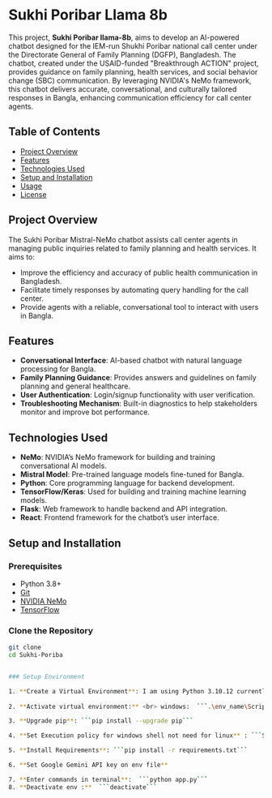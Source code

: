 # Sukhi Poribar Llama 8b

This project, **Sukhi Poribar llama-8b**, aims to develop an AI-powered chatbot designed for the IEM-run Shukhi Poribar national call center under the Directorate General of Family Planning (DGFP), Bangladesh. The chatbot, created under the USAID-funded "Breakthrough ACTION" project, provides guidance on family planning, health services, and social behavior change (SBC) communication. By leveraging NVIDIA's NeMo framework, this chatbot delivers accurate, conversational, and culturally tailored responses in Bangla, enhancing communication efficiency for call center agents.

## Table of Contents
- [Project Overview](#project-overview)
- [Features](#features)
- [Technologies Used](#technologies-used)
- [Setup and Installation](#setup-and-installation)
- [Usage](#usage)
- [License](#license)

## Project Overview

The Sukhi Poribar Mistral-NeMo chatbot assists call center agents in managing public inquiries related to family planning and health services. It aims to:
- Improve the efficiency and accuracy of public health communication in Bangladesh.
- Facilitate timely responses by automating query handling for the call center.
- Provide agents with a reliable, conversational tool to interact with users in Bangla.

## Features

- **Conversational Interface**: AI-based chatbot with natural language processing for Bangla.
- **Family Planning Guidance**: Provides answers and guidelines on family planning and general healthcare.
- **User Authentication**: Login/signup functionality with user verification.
- **Troubleshooting Mechanism**: Built-in diagnostics to help stakeholders monitor and improve bot performance.

## Technologies Used

- **NeMo**: NVIDIA’s NeMo framework for building and training conversational AI models.
- **Mistral Model**: Pre-trained language models fine-tuned for Bangla.
- **Python**: Core programming language for backend development.
- **TensorFlow/Keras**: Used for building and training machine learning models.
- **Flask**: Web framework to handle backend and API integration.
- **React**: Frontend framework for the chatbot’s user interface.

## Setup and Installation

### Prerequisites
- Python 3.8+
- [Git](https://git-scm.com/)
- [NVIDIA NeMo](https://github.com/NVIDIA/NeMo)
- [TensorFlow](https://www.tensorflow.org/)

### Clone the Repository

```bash
git clone 
cd Sukhi-Poriba


### Setup Environment

1. **Create a Virtual Environment**: I am using Python 3.10.12 currently    <br> windows: ```python -m venv env_name``` <br> linux: ```python3 -m venv env_name```
 
2. **Activate virtual environment:** <br> windows:  ```.\env_name\Scripts\activate``` (you need to disable shell script warning first using ```Set-ExecutionPolicy -Scope Process -ExecutionPolicy Bypass``` ) <br> Linux: ```source env_name/bin/activate```

3. **Upgrade pip**: ```pip install --upgrade pip```

4. **Set Execution policy for windows shell not need for linux** : ```Set-ExecutionPolicy -Scope Process -ExecutionPolicy Bypass```

5. **Install Requirements**: ```pip install -r requirements.txt``` 

6. **Set Google Gemini API key on env file**

7. **Enter commands in terminal**:  ```python app.py```
8. **Deactivate env :**  ```deactivate```

